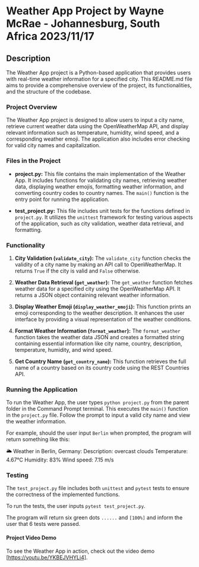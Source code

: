 # Weather App Project by Wayne McRae - Johannesburg, South Africa 2023/11/17

## Description

The Weather App project is a Python-based application that provides users with real-time weather information for a specified city. This README.md file aims to provide a comprehensive overview of the project, its functionalities, and the structure of the codebase.

### Project Overview

The Weather App project is designed to allow users to input a city name, retrieve current weather data using the OpenWeatherMap API, and display relevant information such as temperature, humidity, wind speed, and a corresponding weather emoji. The application also includes error checking for valid city names and capitalization.

### Files in the Project

- **project.py:** This file contains the main implementation of the Weather App. It includes functions for validating city names, retrieving weather data, displaying weather emojis, formatting weather information, and converting country codes to country names. The `main()` function is the entry point for running the application.

- **test_project.py:** This file includes unit tests for the functions defined in `project.py`. It utilizes the `unittest` framework for testing various aspects of the application, such as city validation, weather data retrieval, and formatting.

### Functionality

1. **City Validation (`validate_city`):** The `validate_city` function checks the validity of a city name by making an API call to OpenWeatherMap. It returns `True` if the city is valid and `False` otherwise.

2. **Weather Data Retrieval (`get_weather`):** The `get_weather` function fetches weather data for a specified city using the OpenWeatherMap API. It returns a JSON object containing relevant weather information.

3. **Display Weather Emoji (`display_weather_emoji`):** This function prints an emoji corresponding to the weather description. It enhances the user interface by providing a visual representation of the weather conditions.

4. **Format Weather Information (`format_weather`):** The `format_weather` function takes the weather data JSON and creates a formatted string containing essential information like city name, country, description, temperature, humidity, and wind speed.

5. **Get Country Name (`get_country_name`):** This function retrieves the full name of a country based on its country code using the REST Countries API.

### Running the Application

To run the Weather App, the user types `python project.py` from the parent folder in the Command Prompt terminal. This executes the `main()` function in the `project.py` file. Follow the prompt to input a valid city name and view the weather information.

For example, should the user input `Berlin` when prompted, the program will return something like this:

🌥️
Weather in Berlin, Germany:
Description: overcast clouds
Temperature: 4.67°C
Humidity: 83%
Wind speed: 7.15 m/s

### Testing

The `test_project.py` file includes both `unittest` and `pytest` tests to ensure the correctness of the implemented functions.

To run the tests, the user inputs `pytest test_project.py`.

The program will return six green dots `......` and `[100%]` and inform the user that 6 tests were passed.

#### Project Video Demo

To see the Weather App in action, check out the video demo [https://youtu.be/YKBEJVHYLi4].
